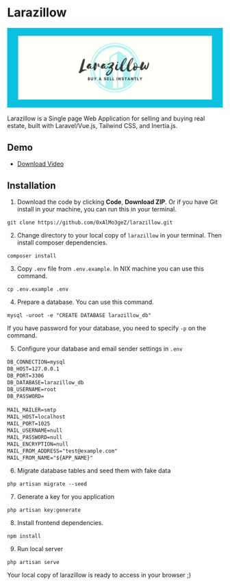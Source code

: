 # Larazillow

![](./larazillow.png)

Larazillow is a Single page Web Application for selling and buying real estate, built with Laravel/Vue.js, Tailwind CSS, and Inertia.js.

## Demo
- [Download Video](./demo.mp4)


## Installation

1. Download the code by clicking **Code**, **Download ZIP**. Or if you have Git install in your machine, you can run this in your terminal.

```
git clone https://github.com/0xAlMo3geZ/larazillow.git
```

2. Change directory to your local copy of `larazillow` in your terminal. Then install composer dependencies.

```
composer install
```

3. Copy `.env` file from `.env.example`. In NIX machine you can use this command.

```
cp .env.example .env
```

4. Prepare a database. You can use this command.

```
mysql -uroot -e "CREATE DATABASE larazillow_db"
```

If you have password for your database, you need to specify `-p` on the command.

5. Configure your database and email sender settings in `.env`

```
DB_CONNECTION=mysql
DB_HOST=127.0.0.1
DB_PORT=3306
DB_DATABASE=larazillow_db
DB_USERNAME=root
DB_PASSWORD=

MAIL_MAILER=smtp
MAIL_HOST=localhost
MAIL_PORT=1025
MAIL_USERNAME=null
MAIL_PASSWORD=null
MAIL_ENCRYPTION=null
MAIL_FROM_ADDRESS="test@example.com"
MAIL_FROM_NAME="${APP_NAME}"
```

6. Migrate database tables and seed them with fake data

```
php artisan migrate --seed
```

7. Generate a key for you application

```
php artisan key:generate
```

8. Install frontend dependencies.

```
npm install
```

9. Run local server

```
php artisan serve
```

Your local copy of larazillow is ready to access in your browser ;)
